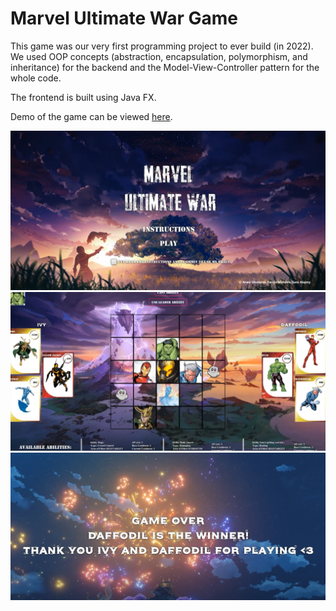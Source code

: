 # Marvel Ultimate War Game
This game was our very first programming project to ever build (in 2022). 
We used OOP concepts (abstraction, encapsulation, polymorphism, and inheritance) for the backend and the Model-View-Controller pattern for the whole code. 

The frontend is built using Java FX.

Demo of the game can be viewed [here](https://www.youtube.com/watch?v=BMYvNs18TP4).

![alt text](https://github.com/FaridaAbdelghaffar/Marvel-Game/blob/main/public/intro.PNG)
![alt text](https://github.com/FaridaAbdelghaffar/Marvel-Game/blob/main/public/mrv2.PNG)
![alt text](https://github.com/FaridaAbdelghaffar/Marvel-Game/blob/main/public/Capture.PNG)